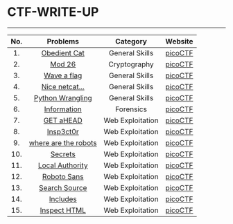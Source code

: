 # CTF-WRITE-UP
---
|No.|Problems|Category|Website|
|:-:|:------:|:------:|:-----:|
|1. |[Obedient Cat](https://github.com/jon-shel/CTF-WRITE-UP/blob/add3cbf518a8137022be285f83cbf06f7216f5b7/Asset/Obedient%20Cat/README.md)|General Skills|[picoCTF](https://play.picoctf.org/practice/challenge/147)|
|2. |[Mod 26](https://github.com/jon-shel/CTF-WRITE-UP/blob/d98b820752d09cbf2a7df2628f661508f0bda58e/Asset/Mod%2026/README.md)|Cryptography|[picoCTF](https://play.picoctf.org/practice/challenge/144)|
|3. |[Wave a flag](https://github.com/jon-shel/CTF-WRITE-UP/blob/32ff06ea9768f8de5913626b6c270825d03b0764/Asset/Wave%20a%20flag/README.md)|General Skills|[picoCTF](https://play.picoctf.org/practice/challenge/170)|
|4. |[Nice netcat...](https://github.com/jon-shel/CTF-WRITE-UP/blob/f73984ad4ad8d6dd32f1d95e63ae63b1cf085aa8/Asset/Nice%20netcat.../README.md)|General Skills|[picoCTF](https://play.picoctf.org/practice/challenge/156)|
|5. |[Python Wrangling](https://github.com/jon-shel/CTF-WRITE-UP/blob/dabde849f134c45aafb19565713d168a9fd85a2a/Asset/Python%20Wrangling/README.md)|General Skills|[picoCTF](https://play.picoctf.org/practice/challenge/166)|
|6. |[Information](https://github.com/jon-shel/CTF-WRITE-UP/blob/28a617b12b5f8b74e79df75a831bf21070d8da22/Asset/Information/README.md)|Forensics|[picoCTF](https://play.picoctf.org/practice/challenge/186)|
|7. |[GET aHEAD](https://github.com/jon-brandy/CTF-WRITE-UP/blob/b57ef7742b84a4b87d80a1ea577ae65df4ecb160/Asset/GET%20aHEAD/README.md)|Web Exploitation|[picoCTF](https://play.picoctf.org/practice/challenge/132)|
|8. |[Insp3ct0r](https://github.com/jon-shel/CTF-WRITE-UP/blob/5586c7597b30027cb73d07c375f7948d534a95c5/Asset/Insp3ct0r/README.md)|Web Exploitation|[picoCTF](https://play.picoctf.org/practice/challenge/18?category=1&page=1)|
|9. |[where are the robots](https://github.com/jon-shel/CTF-WRITE-UP/blob/d956535acb47629e2c08781c9b6d937913bcc715/Asset/where%20are%20the%20robots/README.md)|Web Exploitation|[picoCTF](https://play.picoctf.org/practice/challenge/4?category=1&page=1)|
|10. |[Secrets](https://github.com/jon-shel/CTF-WRITE-UP/blob/b1c75ceec53386513c39dde8337d8735e5622a08/Asset/Secrets/README.md)|Web Exploitation|[picoCTF](https://play.picoctf.org/practice?category=1&originalEvent=70&page=1)|
|11. |[Local Authority](https://github.com/jon-shel/CTF-WRITE-UP/blob/3f631f9e4b3f09bbfd68181b988959ba42fac250/Asset/Local%20Authority/README.md)|Web Exploitation|[picoCTF](https://play.picoctf.org/practice/challenge/278?category=1&originalEvent=70&page=1)|
|12. |[Roboto Sans](https://github.com/jon-shel/CTF-WRITE-UP/blob/55d63dd3c517d90f35e696578d5f57bc1e5e0db7/Asset/Roboto%20Sans/README.md)|Web Exploitation|[picoCTF](https://play.picoctf.org/practice/challenge/291?category=1&originalEvent=70&page=1)|
|13. |[Search Source](https://github.com/jon-shel/CTF-WRITE-UP/blob/757d8f69c23a24c2e822252b5aa88dcc70ac760a/Asset/Search%20Source/README.md)|Web Exploitation|[picoCTF](https://play.picoctf.org/practice/challenge/295?category=1&originalEvent=70&page=1)|
|14. |[Includes](https://github.com/jon-shel/CTF-WRITE-UP/blob/757d8f69c23a24c2e822252b5aa88dcc70ac760a/Asset/Search%20Source/README.md)|Web Exploitation|[picoCTF](https://play.picoctf.org/practice/challenge/274?category=1&originalEvent=70&page=1)|
|15. |[Inspect HTML](https://github.com/jon-shel/CTF-WRITE-UP/blob/e1233c5a68e1fd03be3d04f7a203a2390b91a33c/Asset/Inspect%20HTML/README.md)|Web Exploitation|[picoCTF](https://play.picoctf.org/practice/challenge/275?category=1&originalEvent=70&page=1)|
